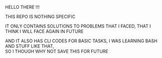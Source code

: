 HELLO THERE !!!  

THIS REPO IS NOTHING SPECIFIC  

IT ONLY CONTAINS SOLUTIONS TO PROBLEMS THAT I FACED, THAT I THINK I WILL FACE AGAIN IN FUTURE  

AND IT ALSO HAS CLI CODES FOR BASIC TASKS, I WAS LEARNING BASH AND STUFF LIKE THAT,  
SO I THOUGH WHY NOT SAVE THIS FOR FUTURE
